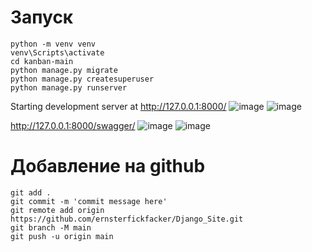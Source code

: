
# Запуск 
```
python -m venv venv
venv\Scripts\activate
cd kanban-main
python manage.py migrate
python manage.py createsuperuser
python manage.py runserver
```
Starting development server at http://127.0.0.1:8000/
![image](https://github.com/ernsterfickfacker/Django_Site/assets/93219479/fbebbab3-e304-48ed-b624-052b1d3d2e28)
![image](https://github.com/ernsterfickfacker/Django_Site/assets/93219479/3fd462cd-697d-4d9b-8444-9d7030cb793e)

http://127.0.0.1:8000/swagger/ 
![image](https://github.com/ernsterfickfacker/Django_Site/assets/93219479/229667ba-5915-49d1-b525-fe964d8248df)
![image](https://github.com/ernsterfickfacker/Django_Site/assets/93219479/1a1c7d3f-eb7c-4b72-b862-5d9525618407)


# Добавление на github
```
git add .
git commit -m 'commit message here'
git remote add origin https://github.com/ernsterfickfacker/Django_Site.git 
git branch -M main
git push -u origin main
```
